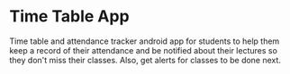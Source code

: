 # Time Table App

Time table and attendance tracker android app for students to help them keep a record of their attendance and be notified about their lectures so they don't miss their classes. Also, get alerts for classes to be done next.
